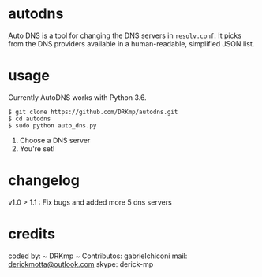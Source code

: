 # autodns

Auto DNS is a tool for changing the DNS servers in `resolv.conf`. It picks from the DNS providers available in a human-readable, simplified JSON list.

# usage

Currently AutoDNS works with Python 3.6.

    $ git clone https://github.com/DRKmp/autodns.git  
    $ cd autodns
    $ sudo python auto_dns.py

1) Choose a DNS server
2) You're set!

# changelog

v1.0 > 1.1 : Fix bugs and added more 5 dns servers

# credits

coded by: ~ DRKmp ~
Contributos: gabrielchiconi
mail: derickmotta@outlook.com
skype: derick-mp
